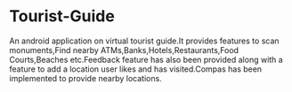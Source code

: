 # Tourist-Guide
An android application on virtual tourist guide.It provides features to scan monuments,Find nearby ATMs,Banks,Hotels,Restaurants,Food Courts,Beaches etc.Feedback feature has also been provided along with a feature to add a location user likes and has visited.Compas has been implemented to provide nearby locations.
